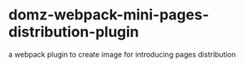 # domz-webpack-mini-pages-distribution-plugin
a webpack plugin to create image for introducing pages distribution
